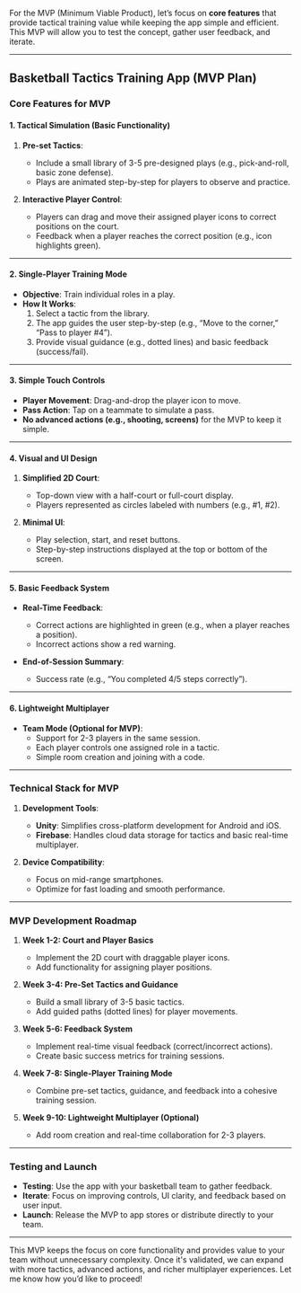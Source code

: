 For the MVP (Minimum Viable Product), let’s focus on **core features** that provide tactical training value while keeping the app simple and efficient. This MVP will allow you to test the concept, gather user feedback, and iterate.  

---

## **Basketball Tactics Training App (MVP Plan)**  

### **Core Features for MVP**  

#### **1. Tactical Simulation (Basic Functionality)**  
1. **Pre-set Tactics**:  
   - Include a small library of 3-5 pre-designed plays (e.g., pick-and-roll, basic zone defense).  
   - Plays are animated step-by-step for players to observe and practice.  

2. **Interactive Player Control**:  
   - Players can drag and move their assigned player icons to correct positions on the court.  
   - Feedback when a player reaches the correct position (e.g., icon highlights green).  

---

#### **2. Single-Player Training Mode**  
- **Objective**: Train individual roles in a play.  
- **How It Works**:  
  1. Select a tactic from the library.  
  2. The app guides the user step-by-step (e.g., “Move to the corner,” “Pass to player #4”).  
  3. Provide visual guidance (e.g., dotted lines) and basic feedback (success/fail).  

---

#### **3. Simple Touch Controls**  
- **Player Movement**: Drag-and-drop the player icon to move.  
- **Pass Action**: Tap on a teammate to simulate a pass.  
- **No advanced actions (e.g., shooting, screens)** for the MVP to keep it simple.  

---

#### **4. Visual and UI Design**  
1. **Simplified 2D Court**:  
   - Top-down view with a half-court or full-court display.  
   - Players represented as circles labeled with numbers (e.g., #1, #2).  

2. **Minimal UI**:  
   - Play selection, start, and reset buttons.  
   - Step-by-step instructions displayed at the top or bottom of the screen.  

---

#### **5. Basic Feedback System**  
- **Real-Time Feedback**:  
  - Correct actions are highlighted in green (e.g., when a player reaches a position).  
  - Incorrect actions show a red warning.  

- **End-of-Session Summary**:  
  - Success rate (e.g., “You completed 4/5 steps correctly”).  

---

#### **6. Lightweight Multiplayer**  
- **Team Mode (Optional for MVP)**:  
  - Support for 2-3 players in the same session.  
  - Each player controls one assigned role in a tactic.  
  - Simple room creation and joining with a code.  

---

### **Technical Stack for MVP**  
1. **Development Tools**:  
   - **Unity**: Simplifies cross-platform development for Android and iOS.  
   - **Firebase**: Handles cloud data storage for tactics and basic real-time multiplayer.  

2. **Device Compatibility**:  
   - Focus on mid-range smartphones.  
   - Optimize for fast loading and smooth performance.  

---

### **MVP Development Roadmap**  

1. **Week 1-2: Court and Player Basics**  
   - Implement the 2D court with draggable player icons.  
   - Add functionality for assigning player positions.  

2. **Week 3-4: Pre-Set Tactics and Guidance**  
   - Build a small library of 3-5 basic tactics.  
   - Add guided paths (dotted lines) for player movements.  

3. **Week 5-6: Feedback System**  
   - Implement real-time visual feedback (correct/incorrect actions).  
   - Create basic success metrics for training sessions.  

4. **Week 7-8: Single-Player Training Mode**  
   - Combine pre-set tactics, guidance, and feedback into a cohesive training session.  

5. **Week 9-10: Lightweight Multiplayer (Optional)**  
   - Add room creation and real-time collaboration for 2-3 players.  

---

### **Testing and Launch**  
- **Testing**: Use the app with your basketball team to gather feedback.  
- **Iterate**: Focus on improving controls, UI clarity, and feedback based on user input.  
- **Launch**: Release the MVP to app stores or distribute directly to your team.  

---

This MVP keeps the focus on core functionality and provides value to your team without unnecessary complexity. Once it's validated, we can expand with more tactics, advanced actions, and richer multiplayer experiences. Let me know how you’d like to proceed!
